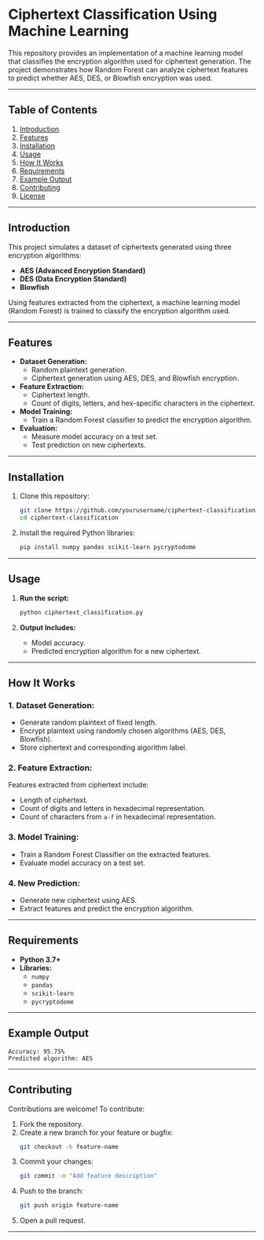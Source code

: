 # Ciphertext Classification Using Machine Learning

This repository provides an implementation of a machine learning model that classifies the encryption algorithm used for ciphertext generation. The project demonstrates how Random Forest can analyze ciphertext features to predict whether AES, DES, or Blowfish encryption was used.

---

## Table of Contents

1. [Introduction](#introduction)
2. [Features](#features)
3. [Installation](#installation)
4. [Usage](#usage)
5. [How It Works](#how-it-works)
6. [Requirements](#requirements)
7. [Example Output](#example-output)
8. [Contributing](#contributing)
9. [License](#license)

---

## Introduction

This project simulates a dataset of ciphertexts generated using three encryption algorithms:
- **AES (Advanced Encryption Standard)**
- **DES (Data Encryption Standard)**
- **Blowfish**

Using features extracted from the ciphertext, a machine learning model (Random Forest) is trained to classify the encryption algorithm used.

---

## Features

- **Dataset Generation:**
  - Random plaintext generation.
  - Ciphertext generation using AES, DES, and Blowfish encryption.
- **Feature Extraction:**
  - Ciphertext length.
  - Count of digits, letters, and hex-specific characters in the ciphertext.
- **Model Training:**
  - Train a Random Forest classifier to predict the encryption algorithm.
- **Evaluation:**
  - Measure model accuracy on a test set.
  - Test prediction on new ciphertexts.

---

## Installation

1. Clone this repository:
   ```bash
   git clone https://github.com/yourusername/ciphertext-classification.git
   cd ciphertext-classification
   ```

2. Install the required Python libraries:
   ```bash
   pip install numpy pandas scikit-learn pycryptodome
   ```

---

## Usage

1. **Run the script:**
   ```bash
   python ciphertext_classification.py
   ```

2. **Output Includes:**
   - Model accuracy.
   - Predicted encryption algorithm for a new ciphertext.

---

## How It Works

### 1. **Dataset Generation:**
- Generate random plaintext of fixed length.
- Encrypt plaintext using randomly chosen algorithms (AES, DES, Blowfish).
- Store ciphertext and corresponding algorithm label.

### 2. **Feature Extraction:**
Features extracted from ciphertext include:
- Length of ciphertext.
- Count of digits and letters in hexadecimal representation.
- Count of characters from `a-f` in hexadecimal representation.

### 3. **Model Training:**
- Train a Random Forest Classifier on the extracted features.
- Evaluate model accuracy on a test set.

### 4. **New Prediction:**
- Generate new ciphertext using AES.
- Extract features and predict the encryption algorithm.

---

## Requirements

- **Python 3.7+**
- **Libraries:**
  - `numpy`
  - `pandas`
  - `scikit-learn`
  - `pycryptodome`

---

## Example Output

```plaintext
Accuracy: 95.75%
Predicted algorithm: AES
```

---

## Contributing

Contributions are welcome! To contribute:

1. Fork the repository.
2. Create a new branch for your feature or bugfix:
   ```bash
   git checkout -b feature-name
   ```
3. Commit your changes:
   ```bash
   git commit -m "Add feature description"
   ```
4. Push to the branch:
   ```bash
   git push origin feature-name
   ```
5. Open a pull request.

---


